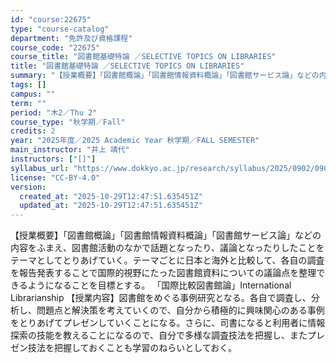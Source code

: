 ```yaml
---
id: "course:22675"
type: "course-catalog"
department: "免許及び資格課程"
course_code: "22675"
course_title: "図書館基礎特論 ／SELECTIVE TOPICS ON LIBRARIES"
title: "図書館基礎特論 ／SELECTIVE TOPICS ON LIBRARIES"
summary: "【授業概要】「図書館概論」「図書館情報資料概論」「図書館サービス論」などの内容をふまえ、図書館活動のなかで話題となったり、議論となったりしたことをテーマとしてとりあげていく。テーマごとに日本と海外と比較して、各自の調査を報告発表することで国…"
tags: []
campus: ""
term: ""
period: "木2／Thu 2"
course_type: "秋学期／Fall"
credits: 2
year: "2025年度／2025 Academic Year 秋学期／FALL SEMESTER"
main_instructor: "井上 靖代"
instructors: ["[]"]
syllabus_url: "https://www.dokkyo.ac.jp/research/syllabus/2025/0902/0902_22675_ja_JP.html"
license: "CC-BY-4.0"
version:
  created_at: "2025-10-29T12:47:51.635451Z"
  updated_at: "2025-10-29T12:47:51.635451Z"
---
```

【授業概要】「図書館概論」「図書館情報資料概論」「図書館サービス論」などの内容をふまえ、図書館活動のなかで話題となったり、議論となったりしたことをテーマとしてとりあげていく。テーマごとに日本と海外と比較して、各自の調査を報告発表することで国際的視野にたった図書館資料についての議論点を整理できるようになることを目標とする。 「国際比較図書館論」International Librarianship 【授業内容】図書館をめぐる事例研究となる。各自で調査し、分析し、問題点と解決策を考えていくので、自分から積極的に興味関心のある事例をとりあげてプレゼンしていくことになる。さらに、司書になると利用者に情報探索の技能を教えることになるので、自分で多様な調査技法を把握し、またプレゼン技法を把握しておくことも学習のねらいとしておく。
